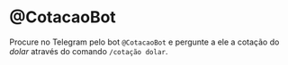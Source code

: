 # @CotacaoBot
Procure no Telegram pelo bot `@CotacaoBot` e pergunte a ele a cotação do _dolar_ através do comando `/cotação dolar`.

